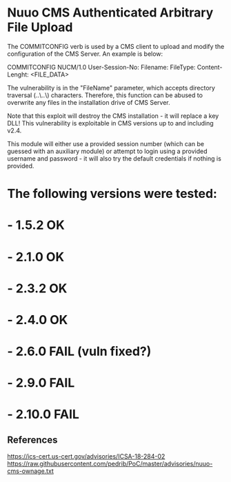 # Nuuo CMS Authenticated Arbitrary File Upload

The COMMITCONFIG verb is used by a CMS client to upload and modify the configuration of the CMS Server. An example is below:

COMMITCONFIG NUCM/1.0
User-Session-No: <session-number>
Filename: <filename>
FileType: <number>
Content-Lenght: <file-length>
<FILE_DATA>

The vulnerability is in the "FileName" parameter, which accepts directory traversal (..\\..\\) characters. Therefore, this function can be abused to overwrite any files in the installation drive of CMS Server.

Note that this exploit will destroy the CMS installation - it will replace a key DLL!
This vulnerability is exploitable in CMS versions up to and including v2.4.

This module will either use a provided session number (which can be guessed with an auxiliary module) or attempt to login using a provided username and password - it will also try the default credentials if nothing is provided.


# The following versions were tested:
# - 1.5.2 OK
# - 2.1.0 OK
# - 2.3.2 OK
# - 2.4.0 OK
# - 2.6.0 FAIL (vuln fixed?)
# - 2.9.0 FAIL
# - 2.10.0 FAIL

## References
https://ics-cert.us-cert.gov/advisories/ICSA-18-284-02
https://raw.githubusercontent.com/pedrib/PoC/master/advisories/nuuo-cms-ownage.txt
